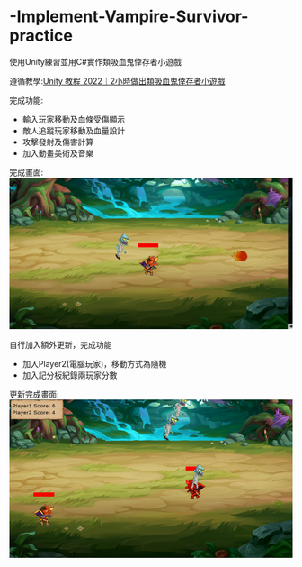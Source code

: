 # -Implement-Vampire-Survivor-practice
使用Unity練習並用C#實作類吸血鬼倖存者小遊戲

遵循教學:[Unity 教程 2022｜2小時做出類吸血鬼倖存者小遊戲](https://www.youtube.com/watch?v=zJcyw-bF28Q&list=PLGeX91RwC_x-H2nNzbyZUAZIQYBDkdpmV&index=16)

完成功能:
- 輸入玩家移動及血條受傷顯示
- 敵人追蹤玩家移動及血量設計
- 攻擊發射及傷害計算
- 加入動畫美術及音樂
  
完成畫面:
![image](https://github.com/coconpou/-Implement-Vampire-Survivor-practice/blob/main/vampireSurvivor1.png?raw=true)

自行加入額外更新，完成功能
- 加入Player2(電腦玩家)，移動方式為隨機
- 加入記分板紀錄兩玩家分數
  
更新完成畫面:
![image](https://github.com/coconpou/-Implement-Vampire-Survivor-practice/blob/main/example_image/vampireSurvivor_2player.png?raw=true)

